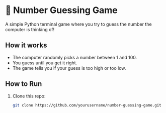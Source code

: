 # 🎯 Number Guessing Game

A simple Python terminal game where you try to guess the number the computer is thinking of!

## How it works

- The computer randomly picks a number between 1 and 100.
- You guess until you get it right.
- The game tells you if your guess is too high or too low.

## How to Run

1. Clone this repo:
   ```bash
   git clone https://github.com/yourusername/number-guessing-game.git
